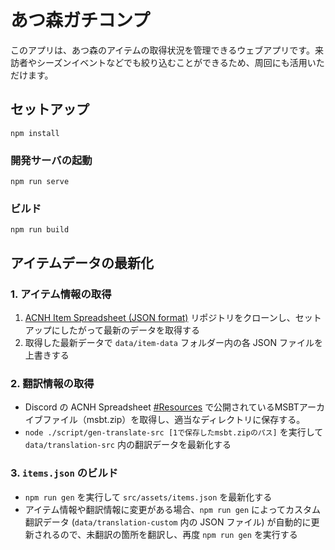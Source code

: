 # あつ森ガチコンプ

このアプリは、あつ森のアイテムの取得状況を管理できるウェブアプリです。来訪者やシーズンイベントなどでも絞り込むことができるため、周回にも活用いただけます。

## セットアップ
```
npm install
```

### 開発サーバの起動
```
npm run serve
```

### ビルド
```
npm run build
```

## アイテムデータの最新化

### 1. アイテム情報の取得

1. [ACNH Item Spreadsheet (JSON format)](https://github.com/acdb-team/google-sheets-to-json) リポジトリをクローンし、セットアップにしたがって最新のデータを取得する
2. 取得した最新データで `data/item-data` フォルダー内の各 JSON ファイルを上書きする

### 2. 翻訳情報の取得

* Discord の ACNH Spreadsheet [#Resources](https://discord.com/channels/701573691426996324/701577157503352983) で公開されているMSBTアーカイブファイル（msbt.zip）を取得し、適当なディレクトリに保存する。
* `node ./script/gen-translate-src [1で保存したmsbt.zipのパス]` を実行して `data/translation-src` 内の翻訳データを最新化する

### 3. `items.json` のビルド

* `npm run gen` を実行して `src/assets/items.json` を最新化する
* アイテム情報や翻訳情報に変更がある場合、`npm run gen` によってカスタム翻訳データ (`data/translation-custom` 内の JSON ファイル) が自動的に更新されるので、未翻訳の箇所を翻訳し、再度 `npm run gen` を実行する
